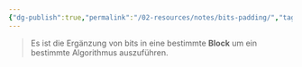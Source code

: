 ```yaml
---
{"dg-publish":true,"permalink":"/02-resources/notes/bits-padding/","tags":["mathe/binärzahlen","code"],"noteIcon":"","updated":"2025-07-12T13:31:41.287+02:00"}
---
```


 >Es ist die Ergänzung von bits in eine bestimmte **Block** um ein bestimmte Algorithmus auszuführen.